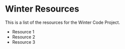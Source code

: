 # Winter Resources
This is a list of the resources for the Winter Code Project.
  * Resource 1
  * Resource 2
  * Resource 3
